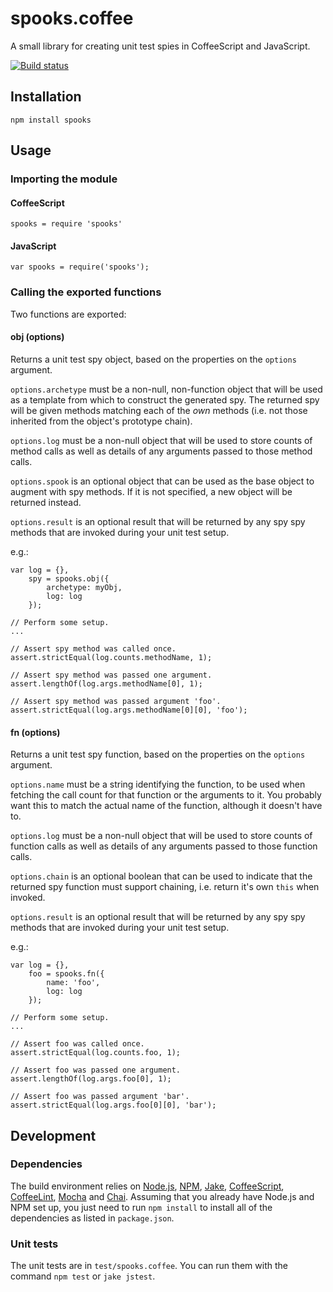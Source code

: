 # spooks.coffee

A small library for creating unit test spies in CoffeeScript and JavaScript.

[![Build status][ci-image]][ci-status]

## Installation

`npm install spooks`

## Usage

### Importing the module

#### CoffeeScript

```
spooks = require 'spooks'
```

#### JavaScript

```
var spooks = require('spooks');
```

### Calling the exported functions

Two functions are exported:

#### obj (options)

Returns a unit test spy object, based on the properties on the `options`
argument.

`options.archetype` must be a non-null, non-function object that will be
used as a template from which to construct the generated spy. The returned
spy will be given methods matching each of the _own_ methods (i.e. not those
inherited from the object's prototype chain).

`options.log` must be a non-null object that will be used to store counts of
method calls as well as details of any arguments passed to those method
calls.

`options.spook` is an optional object that can be used as the base object to
augment with spy methods. If it is not specified, a new object will be
returned instead.

`options.result` is an optional result that will be returned by any spy
spy methods that are invoked during your unit test setup.

e.g.:

```
var log = {},
    spy = spooks.obj({
        archetype: myObj,
        log: log
    });

// Perform some setup.
...

// Assert spy method was called once.
assert.strictEqual(log.counts.methodName, 1);

// Assert spy method was passed one argument.
assert.lengthOf(log.args.methodName[0], 1);

// Assert spy method was passed argument 'foo'.
assert.strictEqual(log.args.methodName[0][0], 'foo');
```

#### fn (options)

Returns a unit test spy function, based on the properties on the `options`
argument.

`options.name` must be a string identifying the function, to be used when
fetching the call count for that function or the arguments to it. You
probably want this to match the actual name of the function, although it
doesn't have to.

`options.log` must be a non-null object that will be used to store counts of
function calls as well as details of any arguments passed to those function
calls.

`options.chain` is an optional boolean that can be used to indicate that the
returned spy function must support chaining, i.e. return it's own `this` when
invoked.

`options.result` is an optional result that will be returned by any spy
spy methods that are invoked during your unit test setup.

e.g.:

```
var log = {},
    foo = spooks.fn({
        name: 'foo',
        log: log
    });

// Perform some setup.
...

// Assert foo was called once.
assert.strictEqual(log.counts.foo, 1);

// Assert foo was passed one argument.
assert.lengthOf(log.args.foo[0], 1);

// Assert foo was passed argument 'bar'.
assert.strictEqual(log.args.foo[0][0], 'bar');
```

## Development

### Dependencies

The build environment relies on [Node.js][node], [NPM], [Jake],
[CoffeeScript], [CoffeeLint], [Mocha] and [Chai].  Assuming that
you already have Node.js and NPM set up, you just need to run
`npm install` to install all of the dependencies as listed in
`package.json`.

### Unit tests

The unit tests are in `test/spooks.coffee`. You can run them
with the command `npm test` or `jake jstest`.

[ci-image]: https://secure.travis-ci.org/philbooth/spooks.coffee.png?branch=master
[ci-status]: http://travis-ci.org/#!/philbooth/spooks.coffee
[onejs]: https://github.com/azer/onejs
[browserify]: https://github.com/substack/node-browserify
[node]: http://nodejs.org/
[npm]: https://npmjs.org/
[jake]: https://github.com/mde/jake
[coffeescript]: http://coffeescript.org/
[coffeelint]: https://github.com/clutchski/coffeelint
[mocha]: http://visionmedia.github.com/mocha
[chai]: http://chaijs.com/


